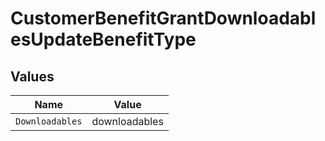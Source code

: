 # CustomerBenefitGrantDownloadablesUpdateBenefitType


## Values

| Name            | Value           |
| --------------- | --------------- |
| `Downloadables` | downloadables   |